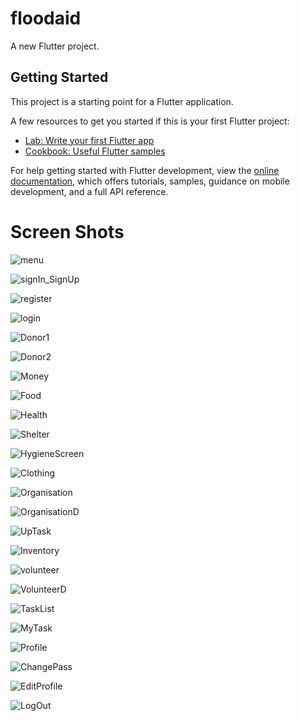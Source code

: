 # floodaid

A new Flutter project.

## Getting Started

This project is a starting point for a Flutter application.

A few resources to get you started if this is your first Flutter project:

- [Lab: Write your first Flutter app](https://docs.flutter.dev/get-started/codelab)
- [Cookbook: Useful Flutter samples](https://docs.flutter.dev/cookbook)

For help getting started with Flutter development, view the
[online documentation](https://docs.flutter.dev/), which offers tutorials,
samples, guidance on mobile development, and a full API reference.

# Screen Shots

![menu](https://user-images.githubusercontent.com/78043800/210847131-b32c120f-251e-4e35-ad3d-2cac42013645.PNG)

![signIn_SignUp](https://user-images.githubusercontent.com/78043800/210848445-f054851b-4e35-47f7-a004-d5d3b73c6f54.PNG)

![register](https://user-images.githubusercontent.com/78043800/210847283-2a08528e-056e-4c1d-b52d-f0216b5213c0.PNG)

![login](https://user-images.githubusercontent.com/78043800/210847338-4c7212bf-5986-48d4-832d-98d68a1ce2e1.PNG)

![Donor1](https://user-images.githubusercontent.com/78043800/210847426-728b22d8-0e9a-4f62-8c9f-7b11e732de79.PNG)

![Donor2](https://user-images.githubusercontent.com/78043800/210847440-9f98df8b-dce5-4312-95d4-7ca445fac3d4.PNG)

![Money](https://user-images.githubusercontent.com/78043800/210847525-b86e7833-28f1-4930-83c4-dade680a3ab6.PNG)

![Food](https://user-images.githubusercontent.com/78043800/210847572-bf20341a-a5b9-4de0-ba9d-f689012d098d.PNG)

![Health](https://user-images.githubusercontent.com/78043800/210847641-aea505e6-f57d-4610-9ddd-a4ea50160328.PNG)

![Shelter](https://user-images.githubusercontent.com/78043800/210847680-f5159c83-b945-4bb8-aaef-9ff7156df10e.PNG)

![HygieneScreen](https://user-images.githubusercontent.com/78043800/210847754-66276939-54bf-43ab-8faa-90a84bb2a5dd.PNG)

![Clothing](https://user-images.githubusercontent.com/78043800/210847808-95ecaa87-3fb4-4540-a67b-568d42b5d146.PNG)

![Organisation](https://user-images.githubusercontent.com/78043800/210847879-2b794f6d-7f8d-4951-8e30-7c8dbd58074a.PNG)

![OrganisationD](https://user-images.githubusercontent.com/78043800/210847907-17274cd2-ce2d-4729-870b-7fcc22c50756.PNG)

![UpTask](https://user-images.githubusercontent.com/78043800/210848104-35a5a0e7-711a-485d-98d1-219669dfde94.PNG)

![Inventory](https://user-images.githubusercontent.com/78043800/210848175-b2d7a9ed-9eb4-45d2-ae3c-201173036a25.PNG)

![volunteer](https://user-images.githubusercontent.com/78043800/210848616-3b1e0832-9b32-454e-97c4-d07f2939ea62.PNG)

![VolunteerD](https://user-images.githubusercontent.com/78043800/210848642-6dea75c3-acd8-425a-b262-b30d5e1d593b.PNG)

![TaskList](https://user-images.githubusercontent.com/78043800/210848706-2ca90531-7188-4392-a218-08aebea9e989.PNG)

![MyTask](https://user-images.githubusercontent.com/78043800/210848826-f44577d8-5dcf-4fc2-8872-d083a9afb967.PNG)

![Profile](https://user-images.githubusercontent.com/78043800/210848920-716319d8-01fb-4416-b549-805ad9063241.PNG)

![ChangePass](https://user-images.githubusercontent.com/78043800/210848984-5932d4f4-37b4-4b1f-88a9-e9d819630e45.PNG)

![EditProfile](https://user-images.githubusercontent.com/78043800/210849036-42a516a2-6614-47dc-82b9-97929494c74f.PNG)

![LogOut](https://user-images.githubusercontent.com/78043800/210849150-c98cc2ba-f2e9-4237-85c5-1611149dad68.PNG)

